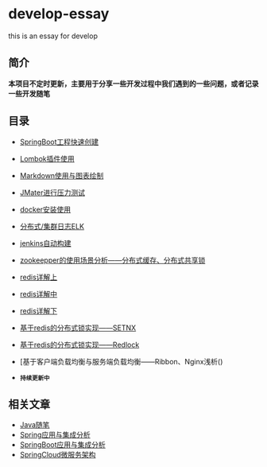 # develop-essay
this is an essay for develop

## 简介

 **本项目不定时更新，主要用于分享一些开发过程中我们遇到的一些问题，或者记录一些开发随笔**

## 目录

- [SpringBoot工程快速创建](/document/SpringBoot工程快速创建.md)
- [Lombok插件使用](/document/Lombok插件使用.md)
- [Markdown使用与图表绘制]()
- [JMater进行压力测试]()
- [docker安装使用]()
- [分布式/集群日志ELK]()
- [jenkins自动构建]()
- [zookeepper的使用场景分析——分布式缓存、分布式共享锁]()
- [redis详解上]()
- [redis详解中]()
- [redis详解下]()
- [基于redis的分布式锁实现——SETNX]()
- [基于redis的分布式锁实现——Redlock]()
- [基于客户端负载均衡与服务端负载均衡——Ribbon、Nginx浅析()

- **`持续更新中`**

## 相关文章

- [Java随笔](https://github.com/stwyj/java-essay)
- [Spring应用与集成分析](https://github.com/stwyj/spring-essay)
- [SpringBoot应用与集成分析](https://github.com/stwyj/springboot-essay)
- [SpringCloud微服务架构](https://github.com/stwyj/springcloud-essay)
